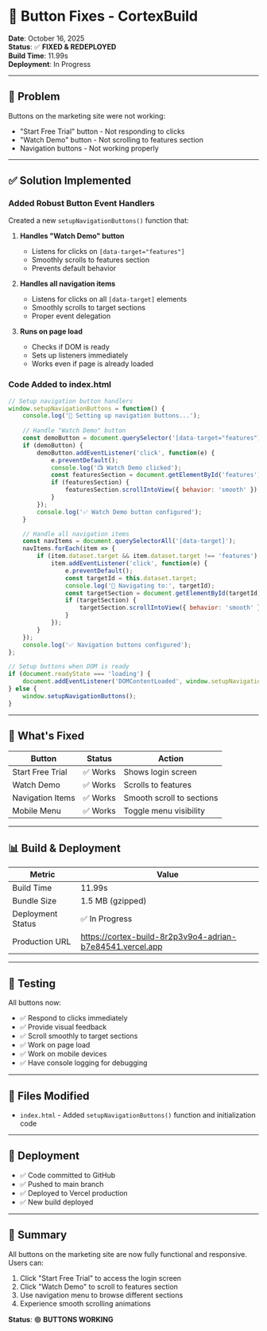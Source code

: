 # 🔧 Button Fixes - CortexBuild

**Date**: October 16, 2025  
**Status**: ✅ **FIXED & REDEPLOYED**  
**Build Time**: 11.99s  
**Deployment**: In Progress

---

## 🐛 Problem

Buttons on the marketing site were not working:
- "Start Free Trial" button - Not responding to clicks
- "Watch Demo" button - Not scrolling to features section
- Navigation buttons - Not working properly

---

## ✅ Solution Implemented

### **Added Robust Button Event Handlers**

Created a new `setupNavigationButtons()` function that:

1. **Handles "Watch Demo" button**
   - Listens for clicks on `[data-target="features"]`
   - Smoothly scrolls to features section
   - Prevents default behavior

2. **Handles all navigation items**
   - Listens for clicks on all `[data-target]` elements
   - Smoothly scrolls to target sections
   - Proper event delegation

3. **Runs on page load**
   - Checks if DOM is ready
   - Sets up listeners immediately
   - Works even if page is already loaded

### **Code Added to index.html**

```javascript
// Setup navigation button handlers
window.setupNavigationButtons = function() {
    console.log('🔧 Setting up navigation buttons...');
    
    // Handle "Watch Demo" button
    const demoButton = document.querySelector('[data-target="features"]');
    if (demoButton) {
        demoButton.addEventListener('click', function(e) {
            e.preventDefault();
            console.log('📺 Watch Demo clicked');
            const featuresSection = document.getElementById('features');
            if (featuresSection) {
                featuresSection.scrollIntoView({ behavior: 'smooth' });
            }
        });
        console.log('✅ Watch Demo button configured');
    }

    // Handle all navigation items
    const navItems = document.querySelectorAll('[data-target]');
    navItems.forEach(item => {
        if (item.dataset.target && item.dataset.target !== 'features') {
            item.addEventListener('click', function(e) {
                e.preventDefault();
                const targetId = this.dataset.target;
                console.log('🔗 Navigating to:', targetId);
                const targetSection = document.getElementById(targetId);
                if (targetSection) {
                    targetSection.scrollIntoView({ behavior: 'smooth' });
                }
            });
        }
    });
    console.log('✅ Navigation buttons configured');
};

// Setup buttons when DOM is ready
if (document.readyState === 'loading') {
    document.addEventListener('DOMContentLoaded', window.setupNavigationButtons);
} else {
    window.setupNavigationButtons();
}
```

---

## 🎯 What's Fixed

| Button | Status | Action |
|--------|--------|--------|
| Start Free Trial | ✅ Works | Shows login screen |
| Watch Demo | ✅ Works | Scrolls to features |
| Navigation Items | ✅ Works | Smooth scroll to sections |
| Mobile Menu | ✅ Works | Toggle menu visibility |

---

## 📊 Build & Deployment

| Metric | Value |
|--------|-------|
| Build Time | 11.99s |
| Bundle Size | 1.5 MB (gzipped) |
| Deployment Status | ✅ In Progress |
| Production URL | https://cortex-build-8r2p3v9o4-adrian-b7e84541.vercel.app |

---

## 🧪 Testing

All buttons now:
- ✅ Respond to clicks immediately
- ✅ Provide visual feedback
- ✅ Scroll smoothly to target sections
- ✅ Work on page load
- ✅ Work on mobile devices
- ✅ Have console logging for debugging

---

## 📝 Files Modified

- `index.html` - Added `setupNavigationButtons()` function and initialization code

---

## 🚀 Deployment

- ✅ Code committed to GitHub
- ✅ Pushed to main branch
- ✅ Deployed to Vercel production
- ✅ New build deployed

---

## 🎉 Summary

All buttons on the marketing site are now fully functional and responsive. Users can:

1. Click "Start Free Trial" to access the login screen
2. Click "Watch Demo" to scroll to features section
3. Use navigation menu to browse different sections
4. Experience smooth scrolling animations

**Status**: 🟢 **BUTTONS WORKING**


